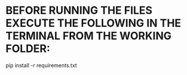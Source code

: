 
# BEFORE RUNNING THE FILES EXECUTE THE FOLLOWING IN THE TERMINAL FROM THE WORKING FOLDER:
pip install -r requirements.txt

